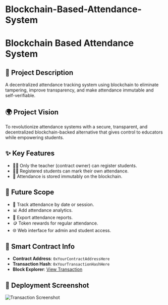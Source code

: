# Blockchain-Based-Attendance-System
# Blockchain Based Attendance System

## 📄 Project Description
A decentralized attendance tracking system using blockchain to eliminate tampering, improve transparency, and make attendance immutable and self-verifiable.

## 🌍 Project Vision
To revolutionize attendance systems with a secure, transparent, and decentralized blockchain-backed alternative that gives control to educators while empowering students.

## ✨ Key Features
- 👨‍🏫 Only the teacher (contract owner) can register students.
- 🧑‍🎓 Registered students can mark their own attendance.
- 🔐 Attendance is stored immutably on the blockchain.

## 🔮 Future Scope
- 📆 Track attendance by date or session.
- 📊 Add attendance analytics.
- 🧾 Export attendance reports.
- 🪙 Token rewards for regular attendance.
- 🌐 Web interface for admin and student access.

## 🔗 Smart Contract Info

- **Contract Address**: `0xYourContractAddressHere`
- **Transaction Hash**: `0xYourTransactionHashHere`
- **Block Explorer**: [View Transaction](https://sepolia.etherscan.io/tx/0xYourTransactionHashHere)

## 📸 Deployment Screenshot

![Transaction Screenshot](./Contracts/deployment_screenshot.png)
